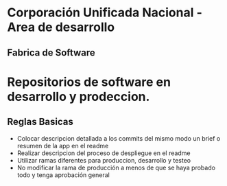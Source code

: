 #  Corporación Unificada Nacional - Area de desarrollo

## Fabrica de Software

# Repositorios de software en desarrollo y prodeccion.

## Reglas Basicas

- Colocar descripcion detallada a los commits del mismo modo un brief o resumen de la app en el readme
- Realizar descripcion del proceso de despliegue en el readme
- Utilizar ramas diferentes para produccion, desarrollo y testeo
- No modificar la rama de producción a menos de que se haya probado todo y tenga aprobación general

